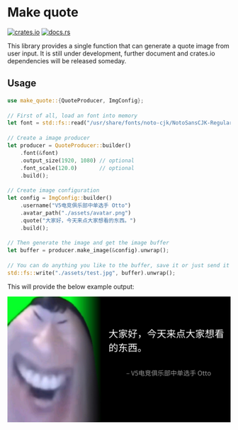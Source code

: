 # Make quote

[<img alt="crates.io" src="https://img.shields.io/crates/v/make-quote.svg?style=flat&color=fd7726&labelColor=252535&logo=rust" height="20">](https://crates.io/crates/make-quote)
[<img alt="docs.rs" src="https://img.shields.io/docsrs/make-quote?color=2b5a28&logo=rust&labelColor=252535" height="20">](https://docs.rs/make-quote/)

This library provides a single function that can generate a quote image from user input.
It is still under development, further document and crates.io dependencies will be released
someday.

## Usage

```rust
use make_quote::{QuoteProducer, ImgConfig};

// First of all, load an font into memory
let font = std::fs::read("/usr/share/fonts/noto-cjk/NotoSansCJK-Regular.ttc").unwrap();

// Create a image producer
let producer = QuoteProducer::builder()
    .font(&font)
    .output_size(1920, 1080) // optional
    .font_scale(120.0)       // optional
    .build();

// Create image configuration
let config = ImgConfig::builder()
    .username("V5电竞俱乐部中单选手 Otto")
    .avatar_path("./assets/avatar.png")
    .quote("大家好，今天来点大家想看的东西。")
    .build();

// Then generate the image and get the image buffer
let buffer = producer.make_image(&config).unwrap();

// You can do anything you like to the buffer, save it or just send it through the net.
std::fs::write("./assets/test.jpg", buffer).unwrap();
```

This will provide the below example output:

![img](./assets/test.jpg)
